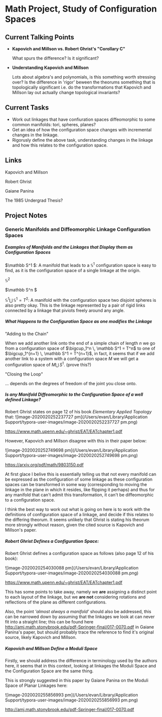 # Math Project, Study of Configuration Spaces

## Current Talking Points

- __Kapovich and Millson vs. Robert Ghrist's "Corollary C"__

    What spurs the difference? Is it significant? 

- __Understanding Kapovich and Millson__

    Lots about algebra's and polynomials, is this something worth stressing over? Is the difference in 'rigor' beween the theorums something that is topologically significant i.e. do the transformations that Kapovich and Millson lay out actually change topological invariants? 

## Current Tasks

- Work out linkages that have confiuration spaces diffeomorphic to some common manifolds: tori, spheres, planes?
- Get an idea of how the configuration space changes with incremental changes in the linkage.
- Rigorusly define the above task, understanding changes in the linkage and how this relates to the configuration space.

## Links

Kapovich and Millson 

Robert Ghrist

Gaiane Panina

The 1985 Undergrad Thesis?

## Project Notes

### Generic Manifolds and Diffeomorphic Linkage Configuration Spaces

##### _Examples of Manifolds and the Linkages that Display them as Configuration Spaces_

$\mathbb S^1 $: A manifold  that leads to a $\mathbb S^1$ configuration space is easy to find, as it is the configuration space of a single linkage at the origin. 

$\mathbb S^2$

$\mathbb S^n $

$\mathbb S^1 \bigcup \, \mathbb S^1 = T^2$: A manifold with the configuration space two disjoint spheres is also pretty okay. This is the linkage represented by a pair of rigid links connected by a linkage that piviots freely around any angle.

##### _What Happens to the Configuration Space as one modifies the Linkage_ 

"Adding to the Chain"

When we add another link onto the end of a simple chain of length $n$ we go from a configuration space of $\bigcup_1^n \, \mathbb S^1 = T^n$ to one of $\bigcup_1^{n+1} \, \mathbb S^1 = T^{n+1}$, in fact, it seems that if we add another link to a system with a configuration space $M$ we will get a configuration space of $M \bigcup \mathbb \, S^1$.  (prove this?) 

"Closing the Loop"

... depends on the degrees of freedom of the joint you close onto. 

##### _Is any Manifold Diffeomorphic to the Configuration Space of a well defined Linkage?_

Robert Ghrist states on page 12 of his book _Elementary Applied Topology_ that: ![image-2020020252237727 pm](/Users/evan/Library/Application Support/typora-user-images/image-2020020252237727 pm.png)

https://www.math.upenn.edu/~ghrist/EAT/EATchapter1.pdf

However, Kapovich and Millson disagree with this in their paper below:

![image-2020020252749698 pm](/Users/evan/Library/Application Support/typora-user-images/image-2020020252749698 pm.png)

https://arxiv.org/pdf/math/9803150.pdf

At first glace I belive this is essentially telling us that not every manifold can be expressed as the configuration of some linkage as these configuration spaces can be transformed in some way (corresponding to moving the linkage in the plane in which it resides, like flipping it perhaps) and thus for any manifold that can't admit this transformation, it can't be diffeomorphic to a configuration space.

I think the best way to work out what is going on here is to work with the definitions of configuration space of a linkage, and decide if this relates to the differing theorum. It seems unlikely that Ghrist is stating his theorum more strongly without reason, given the cited source is Kapovich and Millson's paper.

##### Robert Ghrist Defines a Configuration Space:

Robert Ghrist defines a configuration space as follows (also page 12 of his book):

![image-2020020254030088 pm](/Users/evan/Library/Application Support/typora-user-images/image-2020020254030088 pm.png)  

https://www.math.upenn.edu/~ghrist/EAT/EATchapter1.pdf

This has some points to take away, namely we **are** assigning a distinct point to each layout of the linkage, but we **are not** considering rotations and reflections of the plane as different configurations.

Also, the point *'almost always a manifold'* should also be addressed, this can be narrowed down by assuming that the linkages we look at can never fit into a straight line; this can be found here http://amj.math.stonybrook.edu/pdf-Springer-final/017-0070.pdf in Gaiane Panina's paper, but should probably trace the reference to find it's original source, likely Kapovich and Millson. 

##### Kapovich and Millson Define a _Moduli Space_

Firstly, we should address the difference in terminology used by the authors here, it seems that in this context, looking at linkages the Moduli Space and the Configuration Space are the same thing. 

This is strongly suggested in this paper by Gaiane Panina on the Moduli Space of Planar Linkages here:

![image-2020020255856993 pm](/Users/evan/Library/Application Support/typora-user-images/image-2020020255856993 pm.png)

http://amj.math.stonybrook.edu/pdf-Springer-final/017-0070.pdf

